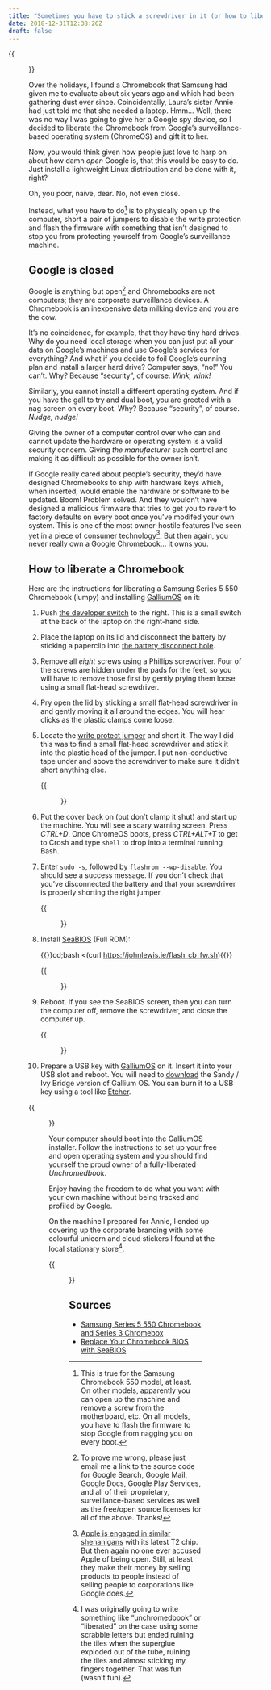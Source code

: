 ```yaml
---
title: "Sometimes you have to stick a screwdriver in it (or how to liberate a Chromebook in ten easy steps)"
date: 2018-12-31T12:38:26Z
draft: false
---
```


{{<figure src="screwdriver.jpeg" alt="A chromebook with a red screwdriver sticking out of it." caption="Google is about as open as a clam.">}}

Over the holidays, I found a Chromebook that Samsung had given me to evaluate about six years ago and which had been gathering dust ever since. Coincidentally, Laura’s sister Annie had just told me that she needed a laptop. Hmm… Well, there was no way I was going to give her a Google spy device, so I decided to liberate the Chromebook from Google’s surveillance-based operating system (ChromeOS) and gift it to her.

Now, you would think given how people just love to harp on about how damn _open_ Google is, that this would be easy to do. Just install a lightweight Linux distribution and be done with it, right?

Oh, you poor, naïve, dear. No, not even close.

Instead, what you have to do[^2] is to physically open up the computer, short a pair of jumpers to disable the write protection and flash the firmware with something that isn’t designed to stop you from protecting yourself from Google’s surveillance machine.

## Google is closed

Google is anything but open[^1] and Chromebooks are not computers; they are corporate surveillance devices. A Chromebook is an inexpensive data milking device and you are the cow.

It’s no coincidence, for example, that they have tiny hard drives. Why do you need local storage when you can just put all your data on Google’s machines and use Google’s services for everything? And what if you decide to foil Google’s cunning plan and install a larger hard drive? Computer says, “no!” You can’t. Why? Because “security”, of course. _Wink, wink!_

Similarly, you cannot install a different operating system. And if you have the gall to try and dual boot, you are greeted with a nag screen on every boot. Why? Because “security”, of course. _Nudge, nudge!_

Giving the owner of a computer control over who can and cannot update the hardware or operating system is a valid security concern. Giving _the manufacturer_ such control and making it as difficult as possible for the owner isn’t.

If Google really cared about people’s security, they’d have designed Chromebooks to ship with hardware keys which, when inserted, would enable the hardware or software to be updated. Boom! Problem solved. And they wouldn’t have designed a malicious firmware that tries to get you to revert to factory defaults on every boot once you’ve modifed your own system. This is one of the most owner-hostile features I’ve seen yet in a piece of consumer technology[^3]. But then again, you never really own a Google Chromebook… it owns you.

## How to liberate a Chromebook

Here are the instructions for liberating a Samsung Series 5 550 Chromebook (lumpy) and installing [GalliumOS](https://galliumos.org/) on it:

1. Push [the developer switch](https://www.chromium.org/chromium-os/developer-information-for-chrome-os-devices/samsung-sandy-bridge#TOC-Entering) to the right. This is a small switch at the back of the laptop on the right-hand side.

2. Place the laptop on its lid and disconnect the battery by sticking a paperclip into [the battery disconnect hole](https://a77db9aa-a-7b23c8ea-s-sites.googlegroups.com/a/chromium.org/dev/chromium-os/developer-information-for-chrome-os-devices/samsung-sandy-bridge/lumpy-internals.jpg?attachauth=ANoY7cpUTpaw1vK5ripJL6ue_UMhPvUkaUlYk5hT9276TNXRQ5gWB9JJhihTAIfhpg8SIZ0fBYgUkx66NQcMuEn4akR5mUPfzWAY9esDBelYghbh3mKbvDuAoUZ7ENeYfyZ7UCP4eyLvdZ80C6nUGh-LiSj2hsUNGgZmucYT6K1NPeGcos7sSS66_yd5rCla2qQb4CKQPkvgo4zFvtCMGWl_QZRCqjftNxfkIlCd2qynj7lEkWdeLCGtAveD5jWFXey51mEQ-ScHRhImPDMpOguqNpV6hQowTpZFtbdic9jli7itsklzv8UXp1tmPEjsvMlglrxoOC_E&attredirects=0).

3. Remove all _eight_ screws using a Phillips screwdriver. Four of the screws are hidden under the pads for the feet, so you will have to remove those first by gently prying them loose using a small flat-head screwdriver.

4. Pry open the lid by sticking a small flat-head screwdriver in and gently moving it all around the edges. You will hear clicks as the plastic clamps come loose.

5. Locate the [write protect jumper](https://a77db9aa-a-7b23c8ea-s-sites.googlegroups.com/a/chromium.org/dev/chromium-os/developer-information-for-chrome-os-devices/samsung-sandy-bridge/lumpy-internals.jpg?attachauth=ANoY7cpUTpaw1vK5ripJL6ue_UMhPvUkaUlYk5hT9276TNXRQ5gWB9JJhihTAIfhpg8SIZ0fBYgUkx66NQcMuEn4akR5mUPfzWAY9esDBelYghbh3mKbvDuAoUZ7ENeYfyZ7UCP4eyLvdZ80C6nUGh-LiSj2hsUNGgZmucYT6K1NPeGcos7sSS66_yd5rCla2qQb4CKQPkvgo4zFvtCMGWl_QZRCqjftNxfkIlCd2qynj7lEkWdeLCGtAveD5jWFXey51mEQ-ScHRhImPDMpOguqNpV6hQowTpZFtbdic9jli7itsklzv8UXp1tmPEjsvMlglrxoOC_E&attredirects=0) and short it. The way I did this was to find a small flat-head screwdriver and stick it into the plastic head of the jumper. I put non-conductive tape under and above the screwdriver to make sure it didn’t short anything else.

    {{<figure src="screwdriver-2.jpeg" alt="A red screwdriver shorting a jumper on the motherboard" caption="Screwdrivers for freedom.">}}

6. Put the cover back on (but don’t clamp it shut) and start up the machine. You will see a scary warning screen. Press _CTRL+D_. Once ChromeOS boots, press _CTRL+ALT+T_ to get to Crosh and type `shell` to drop into a terminal running Bash.

7. Enter `sudo -s`, followed by `flashrom --wp-disable`. You should see a success message. If you don’t check that you’ve disconnected the battery and that your screwdriver is properly shorting the right jumper.

    {{<figure src="disable-write-protect.jpeg" alt="Terminal: successful result of disabling write protect by entering the commands mentioned in this step." caption="One step closer to freedom.">}}

8. Install [SeaBIOS](https://johnlewis.ie/custom-chromebook-firmware/rom-download/) (Full ROM):

    {{<highlight bash>}}cd;bash <(curl https://johnlewis.ie/flash_cb_fw.sh){{</highlight>}}

    {{<figure src="flash-firmware.jpeg" alt="Terminal: flashing firmware" caption="Flashing firmware for freedom.">}}

9. Reboot. If you see the SeaBIOS screen, then you can turn the computer off, remove the screwdriver, and close the computer up.

    {{<figure src="seabios.jpeg" alt="The SeaBIOS screen" caption="Freedom is a BIOS, best served cold. Or something.">}}

10. Prepare a USB key with [GalliumOS](https://galliumos.org/) on it. Insert it into your USB slot and reboot. You will need to [download](https://galliumos.org/download) the Sandy / Ivy Bridge version of Gallium OS. You can burn it to a USB key using a tool like [Etcher](https://www.balena.io/etcher/).

{{<figure src="i3.jpeg" alt="i3 window manager running on GalliumOS" caption="Playing with i3-gaps on GalliumOS. (Gallium comes with xfce and xfwm.)">}}

Your computer should boot into the GalliumOS installer. Follow the instructions to set up your free and open operating system and you should find yourself the proud owner of a fully-liberated _Unchromedbook_.

Enjoy having the freedom to do what you want with your own machine without being tracked and profiled by Google.

On the machine I prepared for Annie, I ended up covering up the corporate branding with some colourful unicorn and cloud stickers I found at the local stationary store[^4].

{{<figure src="lid.jpeg" alt="Unicorns, clouds, and shooting starts on the lid of Annie’s new UnchromedBook" caption="Because fuck you, Silicon Valley, you don’t get to own unicorns and clouds.">}}

<!--


{{<figure src="" alt="" caption="">}}
{{<figure src="" alt="" caption="">}}
{{<figure src="" alt="" caption="">}}
{{<figure src="" alt="" caption="">}}
{{<figure src="" alt="" caption="">}}
-->

## Sources

  * [Samsung Series 5 550 Chromebook and Series 3 Chromebox](https://www.chromium.org/chromium-os/developer-information-for-chrome-os-devices/samsung-sandy-bridge#TOC-Entering)
  * [Replace Your Chromebook BIOS with SeaBIOS](https://www.maketecheasier.com/replace-chromebook-bios/)


[^1]: To prove me wrong, please just email me a link to the source code for Google Search, Google Mail, Google Docs, Google Play Services, and all of their proprietary, surveillance-based services as well as the free/open source licenses for all of the above. Thanks!

[^2]: This is true for the Samsung Chromebook 550 model, at least. On other models, apparently you can open up the machine and remove a screw from the motherboard, etc. On all models, you have to flash the firmware to stop Google from nagging you on every boot.

[^3]: [Apple is engaged in similar shenanigans](https://uk.pcmag.com/news-analysis/117795/apples-t2-chip-makes-third-party-mac-repairs-impossible) with its latest T2 chip. But then again no one ever accused Apple of being open. Still, at least they make their money by selling products to people instead of selling people to corporations like Google does.

[^4]: I was originally going to write something like “unchromedbook” or “liberated” on the case using some scrabble letters but ended ruining the tiles when the superglue exploded out of the tube, ruining the tiles and almost sticking my fingers together. That was fun (wasn’t fun).
